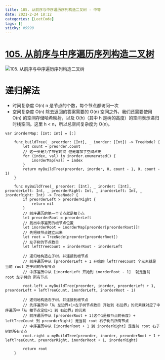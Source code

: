 ```yaml
---
title: 105. 从前序与中序遍历序列构造二叉树 - 中等
date: 2021-2-24 18:12
categories: [LeetCode]
tags: []
sticky: #9999
---
```


# [105. 从前序与中序遍历序列构造二叉树](https://leetcode-cn.com/problems/construct-binary-tree-from-preorder-and-inorder-traversal/)

![105. 从前序与中序遍历序列构造二叉树](https://files.catbox.moe/zn7zcr.png)

# 递归解法

- 时间复杂度
  O(n) n 是节点的个数，每个节点都访问一次
- 空间复杂度
  O(n) 除去返回的答案需要的 O(n) 空间之外，我们还需要使用 O(n) 的空间存储哈希映射，以及 O(h)（其中 h 是树的高度）的空间表示递归时栈空间。这里 h < n，所以总空间复杂度为 O(n)。

```
var inorderMap: [Int: Int] = [:]

    func buildTree(_ preorder: [Int], _ inorder: [Int]) -> TreeNode? {
        let count = preorder.count
        // 这一步是为了节省时间 但是增加了空间占用
        for (index, val) in inorder.enumerated() {
            inorderMap[val] = index
        }
        return myBuildTree(preorder, inorder, 0, count - 1, 0, count - 1)
    }

    func myBuildTree(_ preorder: [Int], _ inorder: [Int], _ preorderLeft: Int, _ preorderRight: Int, _ inorderLeft: Int, _ inorderRight: Int) -> TreeNode? {
        if preorderLeft > preorderRight {
            return nil
        }
        // 前序遍历的第一个节点就是根节点
        let preorderRoot = preorderLeft
        // 找出中序遍历的根节点位置
        let inorderRoot = inorderMap[preorder[preorderRoot]]!
        // 先把根节点建立出来
        let root = TreeNode(preorder[preorderRoot])
        // 左子树的节点数目
        let leftTreeCount = inorderRoot - inorderLeft

        // 递归地构造左子树，并连接到根节点
        // 前序遍历中从 [preorderLeft + 1 开始的 leftTreeCount 个元素就是 当前 root 左子树的所有节点
        // 中序遍历中从 [inorderLeft 开始到 inorderRoot - 1]  就是当前 root 左子树的 所有节点

        root.left = myBuildTree(preorder, inorder, preorderLeft + 1, preorderLeft + leftTreeCount, inorderLeft, inorderRoot - 1)

        // 递归地构造右子树，并连接到根节点
        // 先序遍历中「从 左边界+1+左子树节点数目 开始到 右边界」的元素就对应了中序遍历中「从 根节点定位+1 到 右边界」的元素
        // 前序遍历中从 [preorderRoot + 1(这个1是根节点的长度) + leftTreeCount 到 preorderRight] 是当前 root 右子树的所有节点
        // 中序遍历中从 [inorderRoot + 1 到 inorderRight] 是当前 root 右子树的所有节点
        root.right = myBuildTree(preorder, inorder, preorderRoot + 1 + leftTreeCount, preorderRight, inorderRoot + 1, inorderRight)

        return root
    }
```
